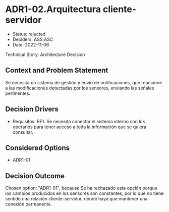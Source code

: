 # ADR1-02.Arquitectura cliente-servidor

* Status: rejected
* Deciders: ASS,ASC
* Date: 2022-11-06

Technical Story: Architecture Decision

## Context and Problem Statement

Se necesita un sistema de gestión y envio de notificaciones, que reaccione a las modificaciones detectadas por los sensores, enviando las señales pertinentes.

## Decision Drivers

* Requisitos: RF1. Se necesita conectar el sistema interno con los operarios para tener acceso a toda la información que se quiera consultar.

## Considered Options

* ADR1-01

## Decision Outcome

Chosen option: "ADR1-01", because Se ha rechazado esta opción porque los cambios producidos en los sensores son constantes, por lo que no tiene sentido una relación cliente-servidor, donde haya que mantener una conexión permanente.
